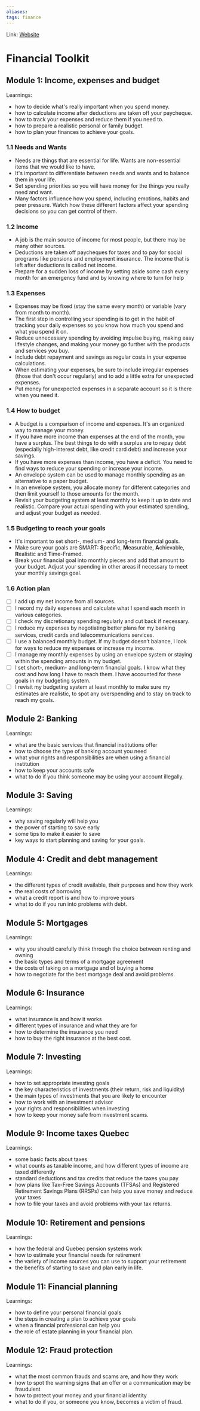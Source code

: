 ```yaml
---
aliases:
tags: finance
---
```

Link: [Website](https://www.canada.ca/en/financial-consumer-agency/services/financial-toolkit/)

# Financial Toolkit
## Module 1: Income, expenses and budget
Learnings:
-   how to decide what's really important when you spend money.
-   how to calculate income after deductions are taken off your paycheque.
-   how to track your expenses and reduce them if you need to.
-   how to prepare a realistic personal or family budget.
-   how to plan your finances to achieve your goals.

### 1.1 Needs and Wants
-   Needs are things that are essential for life. Wants are non-essential items that we would like to have.
-   It's important to differentiate between needs and wants and to balance them in your life.
-   Set spending priorities so you will have money for the things you really need and want.
-   Many factors influence how you spend, including emotions, habits and peer pressure. Watch how these different factors affect your spending decisions so you can get control of them.

### 1.2 Income
-   A job is the main source of income for most people, but there may be many other sources.
-   Deductions are taken off paycheques for taxes and to pay for social programs like pensions and employment insurance. The income that is left after deductions is called net income.
-   Prepare for a sudden loss of income by setting aside some cash every month for an emergency fund and by knowing where to turn for help

### 1.3 Expenses
-   Expenses may be fixed (stay the same every month) or variable (vary from month to month).
-   The first step in controlling your spending is to get in the habit of tracking your daily expenses so you know how much you spend and what you spend it on.
-   Reduce unnecessary spending by avoiding impulse buying, making easy lifestyle changes, and making your money go further with the products and services you buy.
-   Include debt repayment and savings as regular costs in your expense calculations.
-   When estimating your expenses, be sure to include irregular expenses (those that don't occur regularly) and to add a little extra for unexpected expenses.
-   Put money for unexpected expenses in a separate account so it is there when you need it.

### 1.4 How to budget
-   A budget is a comparison of income and expenses. It's an organized way to manage your money.
-   If you have more income than expenses at the end of the month, you have a surplus. The best things to do with a surplus are to repay debt (especially high-interest debt, like credit card debt) and increase your savings.
-   If you have more expenses than income, you have a deficit. You need to find ways to reduce your spending or increase your income.
-   An envelope system can be used to manage monthly spending as an alternative to a paper budget.
-   In an envelope system, you allocate money for different categories and then limit yourself to those amounts for the month.
-   Revisit your budgeting system at least monthly to keep it up to date and realistic. Compare your actual spending with your estimated spending, and adjust your budget as needed.

### 1.5 Budgeting to reach your goals
-   It's important to set short-, medium- and long-term financial goals.
-   Make sure your goals are SMART: **S**pecific, **M**easurable, **A**chievable, **R**ealistic and **T**ime-Framed.
-   Break your financial goal into monthly pieces and add that amount to your budget. Adjust your spending in other areas if necessary to meet your monthly savings goal.

### 1.6 Action plan
- [ ] I add up my net income from all sources.
- [ ] I record my daily expenses and calculate what I spend each month in various categories.
- [ ] I check my discretionary spending regularly and cut back if necessary.
- [ ] I reduce my expenses by negotiating better plans for my banking services, credit cards and telecommunications services.
- [ ] I use a balanced monthly budget. If my budget doesn’t balance, I look for ways to reduce my expenses or increase my income.
- [ ] I manage my monthly expenses by using an envelope system or staying within the spending amounts in my budget.
- [ ] I set short-, medium- and long-term financial goals. I know what they cost and how long I have to reach them. I have accounted for these goals in my budgeting system.
- [ ] I revisit my budgeting system at least monthly to make sure my estimates are realistic, to spot any overspending and to stay on track to reach my goals.

## Module 2: Banking
Learnings:
-   what are the basic services that financial institutions offer
-   how to choose the type of banking account you need
-   what your rights and responsibilities are when using a financial institution
-   how to keep your accounts safe
-   what to do if you think someone may be using your account illegally.

## Module 3: Saving
Learnings:
-   why saving regularly will help you
-   the power of starting to save early
-   some tips to make it easier to save
-   key ways to start planning and saving for your goals.

## Module 4: Credit and debt management
Learnings:
-   the different types of credit available, their purposes and how they work
-   the real costs of borrowing
-   what a credit report is and how to improve yours
-   what to do if you run into problems with debt.

## Module 5: Mortgages
Learnings:
-   why you should carefully think through the choice between renting and owning
-   the basic types and terms of a mortgage agreement
-   the costs of taking on a mortgage and of buying a home
-   how to negotiate for the best mortgage deal and avoid problems.

## Module 6: Insurance
Learnings:
-   what insurance is and how it works
-   different types of insurance and what they are for
-   how to determine the insurance you need
-   how to buy the right insurance at the best cost.

## Module 7: Investing
Learnings:
-   how to set appropriate investing goals
-   the key characteristics of investments (their return, risk and liquidity)
-   the main types of investments that you are likely to encounter
-   how to work with an investment advisor
-   your rights and responsibilities when investing
-   how to keep your money safe from investment scams.

## Module 9: Income taxes Quebec
Learnings:
-   some basic facts about taxes
-   what counts as taxable income, and how different types of income are taxed differently
-   standard deductions and tax credits that reduce the taxes you pay
-   how plans like Tax-Free Savings Accounts (TFSAs) and Registered Retirement Savings Plans (RRSPs) can help you save money and reduce your taxes
-   how to file your taxes and avoid problems with your tax returns.

## Module 10: Retirement and pensions
Learnings:
-   how the federal and Quebec pension systems work
-   how to estimate your financial needs for retirement
-   the variety of income sources you can use to support your retirement
-   the benefits of starting to save and plan early in life.

## Module 11: Financial planning
Learnings:
-   how to define your personal financial goals
-   the steps in creating a plan to achieve your goals
-   when a financial professional can help you
-   the role of estate planning in your financial plan.

## Module 12: Fraud protection
Learnings:
-   what the most common frauds and scams are, and how they work
-   how to spot the warning signs that an offer or a communication may be fraudulent
-   how to protect your money and your financial identity
-   what to do if you, or someone you know, becomes a victim of fraud.
